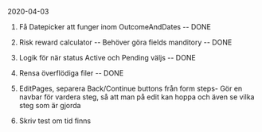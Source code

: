 2020-04-03
  1. Få Datepicker att funger inom OutcomeAndDates -- DONE
  2. Risk reward calculator -- Behöver göra fields manditory -- DONE
  3. Logik för när status Active och Pending väljs -- DONE
  4. Rensa överflödiga filer -- DONE

  5. EditPages, separera Back/Continue buttons från form steps- Gör en navbar för vardera steg, så
      att man på edit kan hoppa och även se vilka steg som är gjorda
  6. Skriv test om tid finns 
